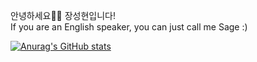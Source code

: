 안녕하세요🙋‍♂️ 장성현입니다!  
If you are an English speaker, you can just call me Sage :)

[![Anurag's GitHub stats](https://github-readme-stats.vercel.app/api?username=sage-hyun)](https://github.com/anuraghazra/github-readme-stats)
